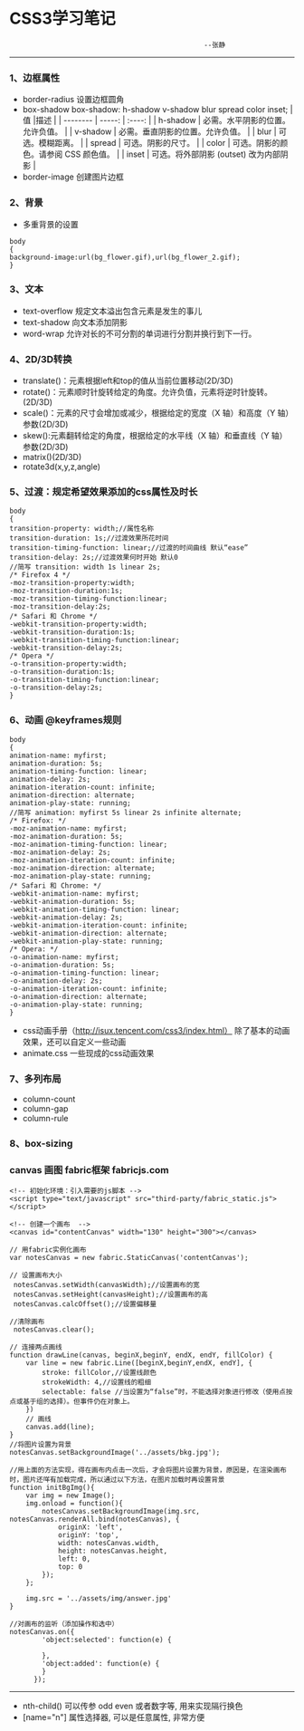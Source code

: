 # CSS3学习笔记

                                                    --张静

---

### 1、边框属性

 - border-radius 设置边框圆角
 - box-shadow   box-shadow: h-shadow v-shadow blur spread color inset;
| 值       |描述 |
| --------   | -----:  | :----:  |
| h-shadow   |   必需。水平阴影的位置。允许负值。  |
|  v-shadow  |   必需。垂直阴影的位置。允许负值。   |
| blur       |   可选。模糊距离。  |
| spread     |   可选。阴影的尺寸。  |
| color      |   可选。阴影的颜色。请参阅 CSS 颜色值。  |
| inset      |   可选。将外部阴影 (outset) 改为内部阴影  |
 -  border-image 创建图片边框

### 2、背景

 - 多重背景的设置
```
body
{ 
background-image:url(bg_flower.gif),url(bg_flower_2.gif);
}
```

### 3、文本

 - text-overflow 规定文本溢出包含元素是发生的事儿
 - text-shadow 向文本添加阴影
 - word-wrap 允许对长的不可分割的单词进行分割并换行到下一行。

### 4、2D/3D转换

 - translate()：元素根据left和top的值从当前位置移动(2D/3D)
 - rotate()：元素顺时针旋转给定的角度。允许负值，元素将逆时针旋转。(2D/3D)
 - scale()：元素的尺寸会增加或减少，根据给定的宽度（X 轴）和高度（Y 轴）参数(2D/3D)
 - skew():元素翻转给定的角度，根据给定的水平线（X 轴）和垂直线（Y 轴）参数(2D/3D)
 - matrix()(2D/3D)
 - rotate3d(x,y,z,angle)

### 5、过渡：规定希望效果添加的css属性及时长

```
body
{ 
transition-property: width;//属性名称
transition-duration: 1s;//过渡效果所花时间
transition-timing-function: linear;//过渡的时间曲线 默认“ease”
transition-delay: 2s;//过渡效果何时开始 默认0
//简写 transition: width 1s linear 2s;
/* Firefox 4 */
-moz-transition-property:width;
-moz-transition-duration:1s;
-moz-transition-timing-function:linear;
-moz-transition-delay:2s;
/* Safari 和 Chrome */
-webkit-transition-property:width;
-webkit-transition-duration:1s;
-webkit-transition-timing-function:linear;
-webkit-transition-delay:2s;
/* Opera */
-o-transition-property:width;
-o-transition-duration:1s;
-o-transition-timing-function:linear;
-o-transition-delay:2s;
}
```

### 6、动画 @keyframes规则

```
body
{ 
animation-name: myfirst; 
animation-duration: 5s;
animation-timing-function: linear;
animation-delay: 2s;
animation-iteration-count: infinite;
animation-direction: alternate;
animation-play-state: running;
//简写 animation: myfirst 5s linear 2s infinite alternate;
/* Firefox: */
-moz-animation-name: myfirst;
-moz-animation-duration: 5s;
-moz-animation-timing-function: linear;
-moz-animation-delay: 2s;
-moz-animation-iteration-count: infinite;
-moz-animation-direction: alternate;
-moz-animation-play-state: running;
/* Safari 和 Chrome: */
-webkit-animation-name: myfirst;
-webkit-animation-duration: 5s;
-webkit-animation-timing-function: linear;
-webkit-animation-delay: 2s;
-webkit-animation-iteration-count: infinite;
-webkit-animation-direction: alternate;
-webkit-animation-play-state: running;
/* Opera: */
-o-animation-name: myfirst;
-o-animation-duration: 5s;
-o-animation-timing-function: linear;
-o-animation-delay: 2s;
-o-animation-iteration-count: infinite;
-o-animation-direction: alternate;
-o-animation-play-state: running;
}
```
 - css动画手册（http://isux.tencent.com/css3/index.html） 除了基本的动画效果，还可以自定义一些动画
 - animate.css  一些现成的css动画效果

### 7、多列布局

 - column-count
 - column-gap
 - column-rule

### 8、box-sizing

### canvas 画图    fabric框架 fabricjs.com 

```
<!-- 初始化环境：引入需要的js脚本 -->
<script type="text/javascript" src="third-party/fabric_static.js"></script>

<!-- 创建一个画布  -->
<canvas id="contentCanvas" width="130" height="300"></canvas>
```
```
// 用fabric实例化画布  
var notesCanvas = new fabric.StaticCanvas('contentCanvas');

// 设置画布大小 
 notesCanvas.setWidth(canvasWidth);//设置画布的宽
 notesCanvas.setHeight(canvasHeight);//设置画布的高
 notesCanvas.calcOffset();//设置偏移量
 
//清除画布
 notesCanvas.clear();
 
// 连接两点画线
function drawLine(canvas, beginX,beginY, endX, endY, fillColor) {
    var line = new fabric.Line([beginX,beginY,endX, endY], {
        stroke: fillColor,//设置线颜色
        strokeWidth: 4,//设置线的粗细
        selectable: false //当设置为“false”时，不能选择对象进行修改（使用点按点或基于组的选择）。但事件仍在对象上。
    })          
    // 画线
    canvas.add(line);
}
//将图片设置为背景   
notesCanvas.setBackgroundImage('../assets/bkg.jpg');

//用上面的方法实现，得在画布内点击一次后，才会将图片设置为背景，原因是，在渲染画布时，图片还咩有加载完成，所以通过以下方法，在图片加载时再设置背景
function initBgImg(){
	var img = new Image();
	img.onload = function(){
		notesCanvas.setBackgroundImage(img.src, notesCanvas.renderAll.bind(notesCanvas), {
	        originX: 'left',
	        originY: 'top',
	        width: notesCanvas.width,
  			height: notesCanvas.height,
	        left: 0,
	        top: 0
	    });
	};

    img.src = '../assets/img/answer.jpg'
}

//对画布的监听（添加操作和选中）
notesCanvas.on({
	    'object:selected': function(e) {
	     
	    },
	    'object:added': function(e) {
	    }
	  });
```
 

--- 
 
 - nth-child() 可以传参  odd even 或者数字等, 用来实现隔行换色
 - [name="n"]  属性选择器, 可以是任意属性, 非常方便


 


